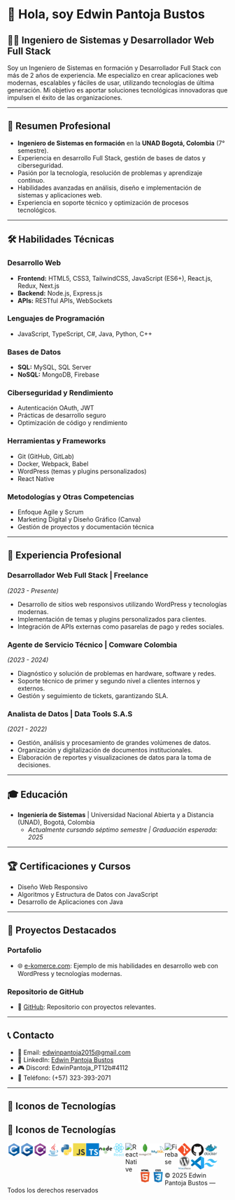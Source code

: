# 👋 Hola, soy Edwin Pantoja Bustos  
## 👨‍💻 Ingeniero de Sistemas y Desarrollador Web Full Stack  

Soy un Ingeniero de Sistemas en formación y Desarrollador Full Stack con más de 2 años de experiencia. Me especializo en crear aplicaciones web modernas, escalables y fáciles de usar, utilizando tecnologías de última generación. Mi objetivo es aportar soluciones tecnológicas innovadoras que impulsen el éxito de las organizaciones.  

---

## 🎯 Resumen Profesional  
- **Ingeniero de Sistemas en formación** en la **UNAD Bogotá, Colombia** (7° semestre).  
- Experiencia en desarrollo Full Stack, gestión de bases de datos y ciberseguridad.  
- Pasión por la tecnología, resolución de problemas y aprendizaje continuo.  
- Habilidades avanzadas en análisis, diseño e implementación de sistemas y aplicaciones web.  
- Experiencia en soporte técnico y optimización de procesos tecnológicos.  

---

## 🛠️ Habilidades Técnicas  
### Desarrollo Web  
- **Frontend:** HTML5, CSS3, TailwindCSS, JavaScript (ES6+), React.js, Redux, Next.js  
- **Backend:** Node.js, Express.js  
- **APIs:** RESTful APIs, WebSockets  

### Lenguajes de Programación  
- JavaScript, TypeScript, C#, Java, Python, C++  

### Bases de Datos  
- **SQL:** MySQL, SQL Server  
- **NoSQL:** MongoDB, Firebase  

### Ciberseguridad y Rendimiento  
- Autenticación OAuth, JWT  
- Prácticas de desarrollo seguro  
- Optimización de código y rendimiento  

### Herramientas y Frameworks  
- Git (GitHub, GitLab)  
- Docker, Webpack, Babel  
- WordPress (temas y plugins personalizados)  
- React Native  

### Metodologías y Otras Competencias  
- Enfoque Agile y Scrum  
- Marketing Digital y Diseño Gráfico (Canva)  
- Gestión de proyectos y documentación técnica  

---

## 📂 Experiencia Profesional  

### **Desarrollador Web Full Stack | Freelance**  
_(2023 - Presente)_  
- Desarrollo de sitios web responsivos utilizando WordPress y tecnologías modernas.  
- Implementación de temas y plugins personalizados para clientes.  
- Integración de APIs externas como pasarelas de pago y redes sociales.  

### **Agente de Servicio Técnico | Comware Colombia**  
_(2023 - 2024)_  
- Diagnóstico y solución de problemas en hardware, software y redes.  
- Soporte técnico de primer y segundo nivel a clientes internos y externos.  
- Gestión y seguimiento de tickets, garantizando SLA.  

### **Analista de Datos | Data Tools S.A.S**  
_(2021 - 2022)_  
- Gestión, análisis y procesamiento de grandes volúmenes de datos.  
- Organización y digitalización de documentos institucionales.  
- Elaboración de reportes y visualizaciones de datos para la toma de decisiones.  

---

## 🎓 Educación  
- **Ingeniería de Sistemas** | Universidad Nacional Abierta y a Distancia (UNAD), Bogotá, Colombia  
  - _Actualmente cursando séptimo semestre | Graduación esperada: 2025_  

---

## 🏆 Certificaciones y Cursos  
- Diseño Web Responsivo  
- Algoritmos y Estructura de Datos con JavaScript  
- Desarrollo de Aplicaciones con Java  

---

## 🌟 Proyectos Destacados  

### **Portafolio**  
- 🌐 [e-komerce.com](https://e-komerce.com/): Ejemplo de mis habilidades en desarrollo web con WordPress y tecnologías modernas.  

### **Repositorio de GitHub**  
- 🔗 [GitHub](https://github.com/edwinpantojab): Repositorio con proyectos relevantes.  

---

## 📞 Contacto  
- 📧 Email: edwinpantoja2015@gmail.com  
- 💼 LinkedIn: [Edwin Pantoja Bustos](https://www.linkedin.com/in/edwin-pantoja-bustos-07233b264/)  
- 🎮 Discord: EdwinPantoja_PT12b#4112  
- 📱 Teléfono: (+57) 323-393-2071  

---

## 🔧 Iconos de Tecnologías  

## 🔧 Iconos de Tecnologías  

<img align="left" alt="C" width="30px" src="https://raw.githubusercontent.com/devicons/devicon/master/icons/c/c-original.svg" />
<img align="left" alt="C++" width="30px" src="https://raw.githubusercontent.com/devicons/devicon/master/icons/cplusplus/cplusplus-original.svg" />
<img align="left" alt="C#" width="30px" src="https://raw.githubusercontent.com/devicons/devicon/master/icons/csharp/csharp-original.svg" />
<img align="left" alt="Java" width="30px" src="https://raw.githubusercontent.com/devicons/devicon/master/icons/java/java-original.svg" />
<img align="left" alt="Python" width="30px" src="https://raw.githubusercontent.com/devicons/devicon/master/icons/python/python-original.svg" />
<img align="left" alt="JavaScript" width="30px" src="https://raw.githubusercontent.com/devicons/devicon/master/icons/javascript/javascript-original.svg" />
<img align="left" alt="TypeScript" width="30px" src="https://raw.githubusercontent.com/devicons/devicon/master/icons/typescript/typescript-original.svg" />
<img align="left" alt="Node.js" width="30px" src="https://raw.githubusercontent.com/devicons/devicon/master/icons/nodejs/nodejs-original-wordmark.svg" />
<img align="left" alt="React" width="30px" src="https://raw.githubusercontent.com/devicons/devicon/master/icons/react/react-original-wordmark.svg" />
<img align="left" alt="React Native" width="30px" src="https://reactnative.dev/img/header_logo.svg" />
<img align="left" alt="MongoDB" width="30px" src="https://raw.githubusercontent.com/devicons/devicon/master/icons/mongodb/mongodb-original-wordmark.svg" />
<img align="left" alt="MySQL" width="30px" src="https://raw.githubusercontent.com/devicons/devicon/master/icons/mysql/mysql-original-wordmark.svg" />
<img align="left" alt="Firebase" width="30px" src="https://www.vectorlogo.zone/logos/firebase/firebase-icon.svg" />
<img align="left" alt="Git" width="30px" src="https://raw.githubusercontent.com/devicons/devicon/master/icons/git/git-original.svg" />
<img align="left" alt="GitHub" width="30px" src="https://raw.githubusercontent.com/devicons/devicon/master/icons/github/github-original.svg" />
<img align="left" alt="Docker" width="30px" src="https://raw.githubusercontent.com/devicons/devicon/master/icons/docker/docker-original-wordmark.svg" />
<img align="left" alt="WordPress" width="30px" src="https://raw.githubusercontent.com/devicons/devicon/master/icons/wordpress/wordpress-original.svg" />
<img align="left" alt="Visual Studio Code" width="30px" src="https://raw.githubusercontent.com/devicons/devicon/master/icons/vscode/vscode-original.svg" />
<img align="left" alt="TailwindCSS" width="30px" src="https://raw.githubusercontent.com/devicons/devicon/master/icons/tailwindcss/tailwindcss-plain.svg" />
<img align="left" alt="HTML5" width="30px" src="https://raw.githubusercontent.com/devicons/devicon/master/icons/html5/html5-original-wordmark.svg" />
<img align="left" alt="CSS3" width="30px" src="https://raw.githubusercontent.com/devicons/devicon/master/icons/css3/css3-original-wordmark.svg" />

<br/><br/><br/>

© 2025 Edwin Pantoja Bustos — Todos los derechos reservados
